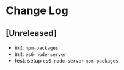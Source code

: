 # Change Log

## [Unreleased]
- init: `npm-packages`
- init: `es6-node-server`
- test: setup `es6-node-server` `npm-packages`